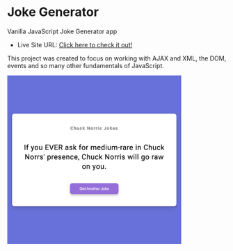# Joke Generator

Vanilla JavaScript Joke Generator app 
- Live Site URL: [Click here to check it out!](https://jokegenerator-thegirlcoder.netlify.app/)



This project was created to focus on working with AJAX and XML, the DOM, events and so many other fundamentals of JavaScript.

<img src="images/joke.png" width="400">
